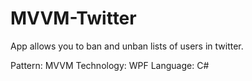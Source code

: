 # MVVM-Twitter
App allows you to ban and unban lists of users in twitter. 


Pattern: MVVM 
Technology: WPF
Language: C#
